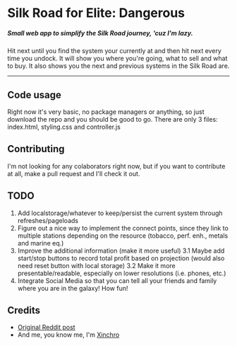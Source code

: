 # Silk Road for Elite: Dangerous
##### Small web app to simplify the Silk Road journey, 'cuz I'm lazy.

Hit next until you find the system your currently at and then hit next every time you undock. It will show you where you're going, what to sell and what to buy. It also shows you the next and previous systems in the Silk Road are.

---

## Code usage
Right now it's very basic, no package managers or anything, so just download the repo and you should be good to go.
There are only 3 files: index.html, styling.css and controller.js

## Contributing
I'm not looking for any colaborators right now, but if you want to contribute at all, make a pull request and I'll check it out.

## TODO 
1. Add localstorage/whatever to keep/persist the current system through refreshes/pageloads
2. Figure out a nice way to implement the connect points, since they link to multiple stations depending on the resource (tobacco, perf. enh., metals and marine eq.)
3. Improve the additional information (make it more useful)
  3.1 Maybe add start/stop buttons to record total profit based on projection (would also need reset button with local storage)
  3.2 Make it more presentable/readable, especially on lower resolutions (i.e. phones, etc.)
4. Integrate Social Media so that you can tell all your friends and family where you are in the galaxy! How fun!

## Credits
* [Original Reddit post](http://www.reddit.com/r/EliteDangerous/comments/323fkn/the_eic_is_proud_to_announce_the_silk_road_a/ "Reddit post")
* And me, you know me, I'm [Xinchro](http://www.xinchronize.com "Xinchronize")
